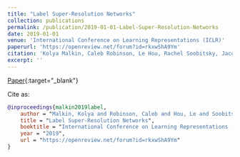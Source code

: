```yaml
---
title: "Label Super-Resolution Networks"
collection: publications
permalink: /publication/2019-01-01-Label-Super-Resolution-Networks
date: 2019-01-01
venue: 'International Conference on Learning Representations (ICLR)'
paperurl: 'https://openreview.net/forum?id=rkxwShA9Ym'
citation: 'Kolya Malkin, Caleb Robinson, Le Hou, Rachel Soobitsky, Jacob Czawlytko, Dimitris Samaras, Joel Saltz, Lucas Joppa, Nebojsa Jojic. &quot;Label Super-Resolution Networks.&quot; International Conference on Learning Representations (ICLR), 2019.'
excerpt: ''
---
```

[Paper](https://openreview.net/forum?id=rkxwShA9Ym){:target="_blank"}


Cite as: 
```bibtex
@inproceedings{malkin2019label,
    author = "Malkin, Kolya and Robinson, Caleb and Hou, Le and Soobitsky, Rachel and Czawlytko, Jacob and Samaras, Dimitris and Saltz, Joel and Joppa, Lucas and Jojic, Nebojsa",
    title = "Label Super-Resolution Networks",
    booktitle = "International Conference on Learning Representations (ICLR)",
    year = "2019",
    url = "https://openreview.net/forum?id=rkxwShA9Ym"
}
```